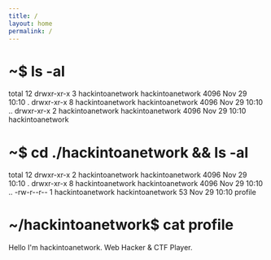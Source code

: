 ```yaml
---
title: /
layout: home
permalink: /
---
```

# ~$ ls -al

total 12
drwxr-xr-x 3 hackintoanetwork hackintoanetwork 4096 Nov 29 10:10 .
drwxr-xr-x 8 hackintoanetwork hackintoanetwork 4096 Nov 29 10:10 ..
drwxr-xr-x 2 hackintoanetwork hackintoanetwork 4096 Nov 29 10:10 hackintoanetwork
                                                                                                                                          
# ~$ cd ./hackintoanetwork && ls -al

total 12
drwxr-xr-x 2 hackintoanetwork hackintoanetwork 4096 Nov 29 10:10 .
drwxr-xr-x 8 hackintoanetwork hackintoanetwork 4096 Nov 29 10:10 ..
-rw-r--r-- 1 hackintoanetwork hackintoanetwork   53 Nov 29 10:10 profile

# ~/hackintoanetwork$ cat profile

Hello I'm hackintoanetwork.
Web Hacker & CTF Player.
